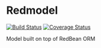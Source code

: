 Redmodel
========

[![Build Status](https://travis-ci.org/marcioAlmada/redmodel.png?branch=master)](https://travis-ci.org/marcioAlmada/redmodel)
[![Coverage Status](https://coveralls.io/repos/marcioAlmada/redmodel/badge.png?branch=master)](https://coveralls.io/r/marcioAlmada/redmodel?branch=master)


Model built on top of RedBean ORM
